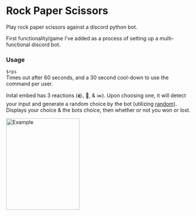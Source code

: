 # Rock Paper Scissors
Play rock paper scissors against a discord python bot.

First functionality/game I've added as a process of setting up a multi-functional discord bot.

### Usage
`$rps`
<br>
Times out after 60 seconds, and a 30 second cool-down to use the command per user.

Inital embed has 3 reactions (🪨, 🧻, & ✂️). Upon choosing one, it will detect your input and generate a random choice by the bot (utilizing <a href="https://docs.python.org/3/library/random.html"> random</a>). Displays your choice & the bots choice, then whether or not you won or lost.

<img src="https://i.gyazo.com/01820ff79c6411c18750769ab9b49df3.png" alt="Example" style="width:200px;height:250px;">
